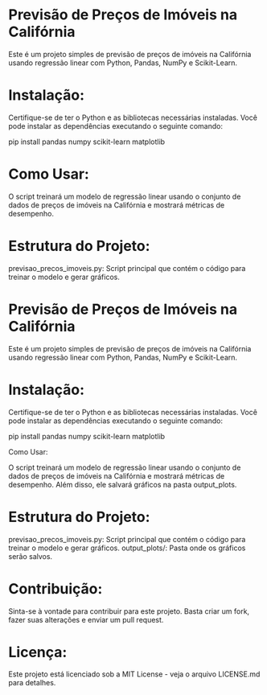 # Previsão de Preços de Imóveis na Califórnia

Este é um projeto simples de previsão de preços de imóveis na Califórnia usando regressão linear com Python, Pandas, NumPy e Scikit-Learn.

# Instalação:

Certifique-se de ter o Python e as bibliotecas necessárias instaladas. Você pode instalar as dependências executando o seguinte comando:

pip install pandas numpy scikit-learn matplotlib

# Como Usar:

O script treinará um modelo de regressão linear usando o conjunto de dados de preços de imóveis na Califórnia e mostrará métricas de desempenho.
# Estrutura do Projeto:

previsao_precos_imoveis.py: Script principal que contém o código para treinar o modelo e gerar gráficos.


# Previsão de Preços de Imóveis na Califórnia

Este é um projeto simples de previsão de preços de imóveis na Califórnia usando regressão linear com Python, Pandas, NumPy e Scikit-Learn.

# Instalação:

Certifique-se de ter o Python e as bibliotecas necessárias instaladas. Você pode instalar as dependências executando o seguinte comando:

pip install pandas numpy scikit-learn matplotlib

Como Usar:

O script treinará um modelo de regressão linear usando o conjunto de dados de preços de imóveis na Califórnia e mostrará métricas de desempenho. Além disso, ele salvará gráficos na pasta output_plots.

# Estrutura do Projeto:

previsao_precos_imoveis.py: Script principal que contém o código para treinar o modelo e gerar gráficos.
output_plots/: Pasta onde os gráficos serão salvos.

# Contribuição:

Sinta-se à vontade para contribuir para este projeto. Basta criar um fork, fazer suas alterações e enviar um pull request.

# Licença:

Este projeto está licenciado sob a MIT License - veja o arquivo LICENSE.md para detalhes.
